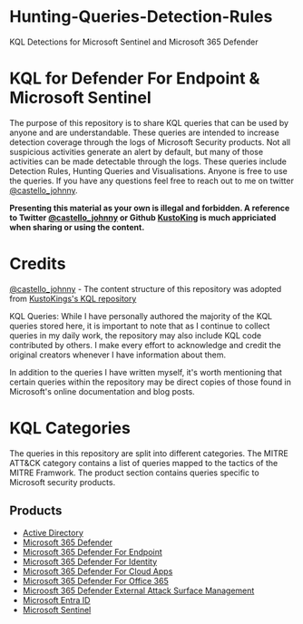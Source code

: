 # Hunting-Queries-Detection-Rules
KQL Detections for Microsoft Sentinel and Microsoft 365 Defender

# KQL for Defender For Endpoint & Microsoft Sentinel
The purpose of this repository is to share KQL queries that can be used by anyone and are understandable. These queries are intended to increase detection coverage through the logs of Microsoft Security products. Not all suspicious activities generate an alert by default, but many of those activities can be made detectable through the logs. These queries include Detection Rules, Hunting Queries and Visualisations. Anyone is free to use the queries. If you have any questions feel free to reach out to me on twitter [@castello_johnny](https://twitter.com/castello_johnny). 

**Presenting this material as your own is illegal and forbidden. A reference to Twitter [@castello_johnny](https://twitter.com/castello_johnny) or Github [KustoKing](https://github.com/KustoKing/Hunting-Queries-Detection-Rules) is much appriciated when sharing or using the content.**

# Credits

[@castello_johnny](https://twitter.com/castello_johnny) - The content structure of this repository was adopted from [KustoKings's KQL repository](https://github.com/KustoKing/Hunting-Queries-Detection-Rules)

KQL Queries: While I have personally authored the majority of the KQL queries stored here, it is important to note that as I continue to collect queries in my daily work, the repository may also include KQL code contributed by others. I make every effort to acknowledge and credit the original creators whenever I have information about them.

In addition to the queries I have written myself, it's worth mentioning that certain queries within the repository may be direct copies of those found in Microsoft's online documentation and blog posts.

# KQL Categories

The queries in this repository are split into different categories. The MITRE ATT&CK category contains a list of queries mapped to the tactics of the MITRE Framwork. The product section contains queries specific to Microsoft security products. 

## Products

- [Active Directory](./Active%20Directory/)
- [Microsoft 365 Defender](./Microsoft%20365%20Defender/)
- [Microsoft 365 Defender For Endpoint](./Microsoft%20365%20Defender%20For%20Endpoint/)
- [Microsoft 365 Defender For Identity](./Microsoft%20365%20Defender%20For%20Identity)
- [Microsoft 365 Defender For Cloud Apps](./Microsoft%20365%20Defender%20For%20Cloud%20Apps)
- [Microsoft 365 Defender For Office 365](./Microsoft%20365%20Defender%20For%20Office%20365/)
- [Microosft 365 Defender External Attack Surface Management](./Microsoft%20365%20Defender%20External%20Attack%20Surface%20Management/)
- [Microsoft Entra ID](./Microsoft%20Entra%20ID)
- [Microsoft Sentinel](./Microsoft%20Sentinel)
